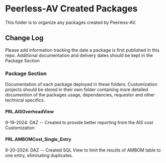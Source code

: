 # Peerless-AV Created Packages

This folder is to organize any packages created by Peerless-AV.  

## Change Log

Please add information tracking the date a package is first published in this repo.  Additional documentation 
and delivery dates should be kept in the Package Section

### Package Section

Documentation of each package deployed in these folders.  Customization projects should be stored in their own folder
containing more detailed documention of the packages usage, dependancies, requestor and other technical specifics.

#### PRL.AISOverheadView

9-19-2024: DAZ -- Created to provide better reporting from the AIS cost Customization

#### PRL.AMBOMCost_Single_Entry

9-20-2024: DAZ -- Created SQL View to limit the results of AMBOM table to one entry, eliminating duplicates.